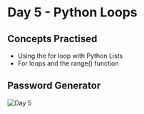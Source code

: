 # Day 5 - Python Loops
## Concepts Practised
- Using the for loop with Python Lists
- For loops and the range() function
## Password Generator
![Day 5](https://github.com/user-attachments/assets/7e33ba8b-8305-4872-9457-09ae8317bd69)



